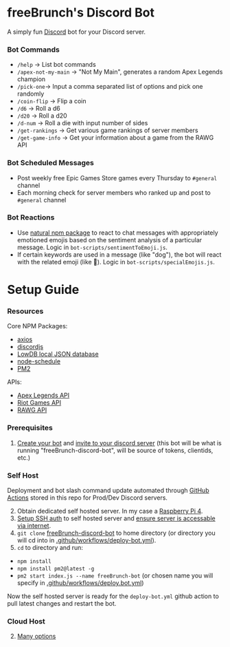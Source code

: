 # freeBrunch's Discord Bot

A simply fun [Discord](https://discord.com/) bot for your Discord server.

### Bot Commands
- `/help` -> List bot commands
- `/apex-not-my-main` -> "Not My Main", generates a random Apex Legends champion
- `/pick-one`-> Input a comma separated list of options and pick one randomly
- `/coin-flip` -> Flip a coin
- `/d6` -> Roll a d6
- `/d20` -> Roll a d20
- `/d-num` -> Roll a die with input number of sides
- `/get-rankings` -> Get various game rankings of server members
- `/get-game-info` -> Get your information about a game from the RAWG API

### Bot Scheduled Messages
- Post weekly free Epic Games Store games every Thursday to `#general` channel
- Each morning check for server members who ranked up and post to `#general` channel

### Bot Reactions
- Use [natural npm package](https://www.npmjs.com/package/natural) to react to chat messages with appropriately emotioned emojis based on the sentiment analysis of a particular message. Logic in `bot-scripts/sentimentToEmoji.js`.
- If certain keywords are used in a message (like "dog"), the bot will react with the related emoji (like 🐶). Logic in `bot-scripts/specialEmojis.js`.

# Setup Guide

### **Resources**

Core NPM Packages:
- [axios](https://www.npmjs.com/package/axios)
- [discordjs](https://discordjs.guide/)
- [LowDB local JSON database](https://www.npmjs.com/package/lowdb)
- [node-schedule](https://www.npmjs.com/package/node-schedule)
- [PM2](https://www.npmjs.com/package/pm2)

APIs:
- [Apex Legends API](https://apexlegendsapi.com/)
- [Riot Games API](https://developer.riotgames.com/)
- [RAWG API](https://rawg.io/apidocs)

### **Prerequisites**
1. [Create your bot](https://discordjs.guide/preparations/setting-up-a-bot-application.html#creating-your-bot) and [invite to your discord server](https://discordjs.guide/preparations/adding-your-bot-to-servers.html#bot-invite-links) (this bot will be what is running "freeBrunch-discord-bot", will be source of tokens, clientids, etc.)

### **Self Host** 

Deployment and bot slash command update automated through [GitHub Actions](https://github.com/bthomas2622/freeBrunch-discord-bot/blob/main/.github/workflows) stored in this repo for Prod/Dev Discord servers.

2. Obtain dedicated self hosted server. In my case a [Raspberry Pi 4](https://www.raspberrypi.com/products/raspberry-pi-4-model-b/).
3. [Setup SSH auth](https://pimylifeup.com/raspberry-pi-ssh-keys/) to self hosted server and [ensure server is accessable via internet](https://jimsparkle.medium.com/raspberry-pi-dummy-tutorial-on-port-forwarding-and-ssh-to-pi-remotely-d4fbc2ed3bdf).
4. `git clone` [freeBrunch-discord-bot](https://github.com/bthomas2622/freeBrunch-discord-bot) to home directory (or directory you will cd into in [.github/workflows/deploy-bot.yml](https://github.com/bthomas2622/freeBrunch-discord-bot/blob/main/.github/workflows/deploy_bot.yml#L39)).
5. `cd` to directory and run:
  - `npm install`
  - `npm install pm2@latest -g`
  - `pm2 start index.js --name freeBrunch-bot` (or chosen name you will specify in [.github/workflows/deploy.bot.yml](https://github.com/bthomas2622/freeBrunch-discord-bot/blob/main/.github/workflows/deploy_bot.yml#L42))

Now the self hosted server is ready for the `deploy-bot.yml` github action to pull latest changes and restart the bot.

### **Cloud Host**
  
 2. [Many options](https://www.google.com/search?q=where+to+cloud+host+discord+bot)


